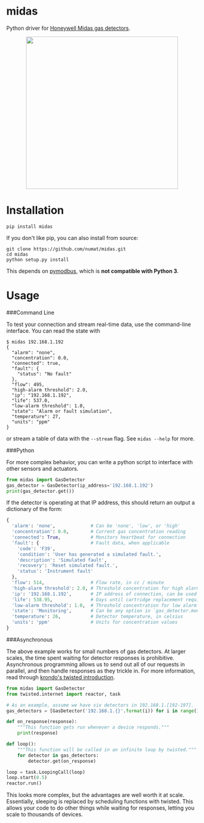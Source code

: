 midas
=====

Python driver for
[Honeywell Midas gas detectors](http://www.honeywellanalytics.com/en/products/Midas).

<p align="center">
  <img src="http://www.honeywellanalytics.com/~/media/honeywell-analytics/products/midas/images/midas.jpg" height="400" />
</p>

Installation
============

```
pip install midas
```

If you don't like pip, you can also install from source:

```
git clone https://github.com/numat/midas.git
cd midas
python setup.py install
```

This depends on [pymodbus](https://github.com/bashwork/pymodbus), which is
**not compatible with Python 3**.

Usage
=====

###Command Line

To test your connection and stream real-time data, use the command-line
interface. You can read the state with

```
$ midas 192.168.1.192
{
  "alarm": "none",
  "concentration": 0.0,
  "connected": true,
  "fault": {
    "status": "No fault"
  },
  "flow": 495,
  "high-alarm threshold": 2.0,
  "ip": "192.168.1.192",
  "life": 537.0,
  "low-alarm threshold": 1.0,
  "state": "Alarm or fault simulation",
  "temperature": 27,
  "units": "ppm"
}

```

or stream a table of data with the `--stream` flag. See `midas --help`
for more.

###Python

For more complex behavior, you can write a python script to interface with
other sensors and actuators.

```python
from midas import GasDetector
gas_detector = GasDetector(ip_address='192.168.1.192')
print(gas_detector.get())
```

If the detector is operating at that IP address, this should return an output
a dictionary of the form:

```python
{
  'alarm': 'none',             # Can be 'none', 'low', or 'high'
  'concentration': 0.0,        # Current gas concentration reading
  'connected': True,           # Monitors heartbeat for connection
  'fault': {                   # Fault data, when applicable
    'code': 'F39',
    'condition': 'User has generated a simulated fault.',
    'description': 'Simulated fault',
    'recovery': 'Reset simulated fault.',
    'status': 'Instrument fault'
  },
  'flow': 514,                 # Flow rate, in cc / minute
  'high-alarm threshold': 2.0, # Threshold concentration for high alarm trigger
  'ip': '192.168.1.192',       # IP address of connection, can be used to link to Honeywell's own web interface
  'life': 538.95,              # Days until cartridge replacement required
  'low-alarm threshold': 1.0,  # Threshold concentration for low alarm trigger
  'state': 'Monitoring',       # Can be any option in `gas_detector.monitoring_status_options`
  'temperature': 26,           # Detector temperature, in celsius
  'units': 'ppm'               # Units for concentration values
}
```

###Asynchronous

The above example works for small numbers of gas detectors. At larger scales,
the time spent waiting for detector responses is prohibitive. Asynchronous
programming allows us to send out all of our requests in parallel, and then
handle responses as they trickle in. For more information, read through
[krondo's twisted introduction](http://krondo.com/?page_id=1327).

```python
from midas import GasDetector
from twisted.internet import reactor, task

# As an example, assume we have six detectors in 192.168.1.[192-197].
gas_detectors = [GasDetector('192.168.1.{}'.format(i)) for i in range(192, 198)]

def on_response(response):
    """This function gets run whenever a device responds."""
    print(response)

def loop():
    """This function will be called in an infinite loop by twisted."""
    for detector in gas_detectors:
        detector.get(on_response)

loop = task.LoopingCall(loop)
loop.start(0.5)
reactor.run()
```

This looks more complex, but the advantages are well worth it at scale.
Essentially, sleeping is replaced by scheduling functions with twisted. This
allows your code to do other things while waiting for responses, letting you
scale to thousands of devices.
